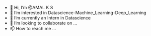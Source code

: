 - 👋 Hi, I’m @AMAL K S
- 👀 I’m interested in Datascience-Machine_Learning-Deep_Learning
- 🌱 I’m currently an Intern in Datascience
- 💞️ I’m looking to collaborate on ...
- 📫 How to reach me ...

<!---
AMAL1195/AMAL1195 is a ✨ special ✨ repository because its `README.md` (this file) appears on your GitHub profile.
You can click the Preview link to take a look at your changes.
--->
